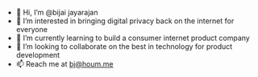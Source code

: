 - 👋 Hi, I’m @bijai jayarajan
- 👀 I’m interested in bringing digital privacy back on the internet for everyone
- 🌱 I’m currently learning to build a consumer internet product company
- 💞️ I’m looking to collaborate on the best in technology for product development
- 📫 Reach me at bj@houm.me

<!---
bijaikj/bijaikj is a ✨ special ✨ repository because its `README.md` (this file) appears on your GitHub profile.
You can click the Preview link to take a look at your changes.
--->
